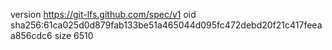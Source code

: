 version https://git-lfs.github.com/spec/v1
oid sha256:61ca025d0d879fab133be51a465044d095fc472debd20f21c417feeaa856cdc6
size 6510
